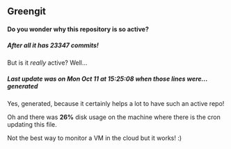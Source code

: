 ## Greengit

#### Do you wonder why this repository is so active?

##### After all it has 23347 commits!

But is it *really* active? Well...

##### Last update was on Mon Oct 11 at 15:25:08 when those lines were... generated

Yes, generated, because it certainly helps a lot to have such an active repo!

Oh and there was **26%** disk usage on the machine
where there is the cron updating this file.

Not the best way to monitor a VM in the cloud but it works! :)
